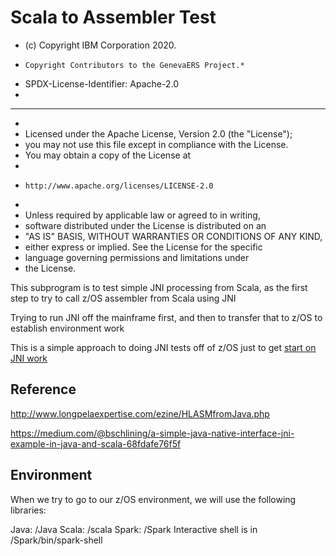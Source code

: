 # Scala to Assembler  Test

* (c) Copyright IBM Corporation 2020.  
*     Copyright Contributors to the GenevaERS Project.*
* SPDX-License-Identifier: Apache-2.0
*
* *****************************************************************
*                                                                           
*   Licensed under the Apache License, Version 2.0 (the "License");         
*   you may not use this file except in compliance with the License.        
*   You may obtain a copy of the License at                                 
*                                                                           
*     http://www.apache.org/licenses/LICENSE-2.0                            
*                                                                           
*   Unless required by applicable law or agreed to in writing,
*   software distributed under the License is distributed on an 
*   "AS IS" BASIS, WITHOUT WARRANTIES OR CONDITIONS OF ANY KIND,
*   either express or implied. See the License for the specific
*   language governing permissions and limitations under
*   the License.                                          

This subprogram is to test simple JNI processing from Scala, as the first step to try to call z/OS assembler from Scala using JNI

Trying to run JNI off the mainframe first, and then to transfer that to z/OS to establish environment work

This is a simple approach to doing JNI tests off of z/OS just to get [start on JNI work](https://medium.com/@bschlining/a-simple-java-native-interface-jni-example-in-java-and-scala-68fdafe76f5f)


## Reference
http://www.longpelaexpertise.com/ezine/HLASMfromJava.php

https://medium.com/@bschlining/a-simple-java-native-interface-jni-example-in-java-and-scala-68fdafe76f5f

## Environment
When we try to go to our z/OS environment, we will use the following libraries:

Java:  /Java
Scala:  /scala
Spark: /Spark
  Interactive shell is in /Spark/bin/spark-shell 
